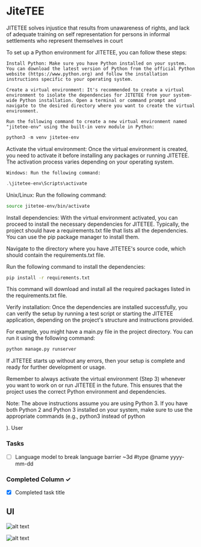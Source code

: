 # JiteTEE
JITETEE solves injustice that results from unawareness of rights, and lack of adequate training on self representation for persons in informal settlements who represent themselves in court 

To set up a Python environment for JITETEE, you can follow these steps:

    Install Python: Make sure you have Python installed on your system. You can download the latest version of Python from the official Python website (https://www.python.org) and follow the installation instructions specific to your operating system.

    Create a virtual environment: It's recommended to create a virtual environment to isolate the dependencies for JITETEE from your system-wide Python installation. Open a terminal or command prompt and navigate to the desired directory where you want to create the virtual environment.

    Run the following command to create a new virtual environment named "jitetee-env" using the built-in venv module in Python:
```powershell
python3 -m venv jitetee-env
```
Activate the virtual environment: Once the virtual environment is created, you need to activate it before installing any packages or running JITETEE. The activation process varies depending on your operating system.

    Windows: Run the following command:
```powershell
.\jitetee-env\Scripts\activate
```
Unix/Linux: Run the following command:

```bash
source jitetee-env/bin/activate
```
Install dependencies: With the virtual environment activated, you can proceed to install the necessary dependencies for JITETEE. Typically, the project should have a requirements.txt file that lists all the dependencies. You can use the pip package manager to install them.

Navigate to the directory where you have JITETEE's source code, which should contain the requirements.txt file.

Run the following command to install the dependencies:

```bash
pip install -r requirements.txt
```
This command will download and install all the required packages listed in the requirements.txt file.

Verify installation: Once the dependencies are installed successfully, you can verify the setup by running a test script or starting the JITETEE application, depending on the project's structure and instructions provided.

For example, you might have a main.py file in the project directory. You can run it using the following command:

```bash
python manage.py runserver
```

If JITETEE starts up without any errors, then your setup is complete and ready for further development or usage.

Remember to always activate the virtual environment (Step 3) whenever you want to work on or run JITETEE in the future. This ensures that the project uses the correct Python environment and dependencies.

Note: The above instructions assume you are using Python 3. If you have both Python 2 and Python 3 installed on your system, make sure to use the appropriate commands (e.g., python3 instead of python

).
User

### Tasks
- [ ] Language model to break language barrier ~3d #type @name yyyy-mm-dd  
   

### Completed Column ✓
- [x] Completed task title  

## UI
![alt text](https://github.com/Laura-hue-wq/JitetEE/blob/main/images/image.png?raw=true)

![alt text](https://github.com/Laura-hue-wq/JitetEE/blob/main/images/qimage.png?raw=true)

